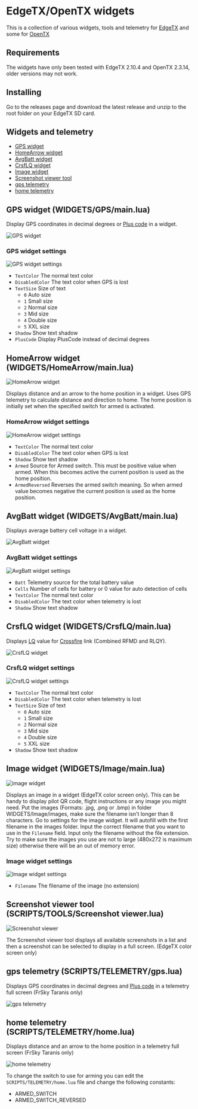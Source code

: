 # EdgeTX/OpenTX widgets

This is a collection of various widgets, tools and telemetry for [EdgeTX] and some for [OpenTX]

## Requirements

The widgets have only been tested with EdgeTX 2.10.4 and OpenTX 2.3.14, older versions may not work.

## Installing

Go to the releases page and download the latest release and unzip to the root folder on your EdgeTX SD card.

## Widgets and telemetry

- [GPS widget](#gps-widget-widgetsgpsmainlua)
- [HomeArrow widget](#homearrow-widget-widgetshomearrowmainlua)
- [AvgBatt widget](#avgbatt-widget-widgetsavgbattmainlua)
- [CrsfLQ widget](#crsflq-widget-widgetscrsflqmainlua)
- [Image widget](#image-widget-widgetsimagemainlua)
- [Screenshot viewer tool](#screenshot-viewer-tool-scriptstoolsscreenshot-viewerlua)
- [gps telemetry](#gps-telemetry-scriptstelemetrygpslua)
- [home telemetry](#home-telemetry-scriptstelemetryhomelua)

## GPS widget (WIDGETS/GPS/main.lua)

Display GPS coordinates in decimal degrees or [Plus code] in a widget.

![GPS widget](docs/images/GPS.png)

### GPS widget settings

![GPS widget settings](docs/images/GPS_settings.png)

- `TextColor` The normal text color
- `DisabledColor` The text color when GPS is lost
- `TextSize` Size of text
  - `0` Auto size
  - `1` Small size
  - `2` Normal size
  - `3` Mid size
  - `4` Double size
  - `5` XXL size
- `Shadow` Show text shadow
- `PlusCode` Display PlusCode instead of decimal degrees

## HomeArrow widget (WIDGETS/HomeArrow/main.lua)

![HomeArrow widget](docs/images/HomeArrow.png)

Displays distance and an arrow to the home position in a widget. Uses GPS telemetry to calculate distance and direction to home. The home position is initially set when the specified switch for armed is activated.

### HomeArrow widget settings

![HomeArrow widget settings](docs/images/HomeArrow_settings.png)

- `TextColor` The normal text color
- `DisabledColor` The text color when GPS is lost
- `Shadow` Show text shadow
- `Armed` Source for Armed switch. This must be positive value when armed. When this becomes active the current position is used as the home position.
- `ArmedReversed` Reverses the armed switch meaning. So when armed value becomes negative the current position is used as the home position.

## AvgBatt widget (WIDGETS/AvgBatt/main.lua)

Displays average battery cell voltage in a widget.

![AvgBatt widget](docs/images/AvgBatt.png)

### AvgBatt widget settings

![AvgBatt widget settings](docs/images/AvgBatt_settings.png)

- `Batt` Telemetry source for the total battery value
- `Cells` Number of cells for battery or 0 value for auto detection of cells
- `TextColor` The normal text color
- `DisabledColor` The text color when telemetry is lost
- `Shadow` Show text shadow

## CrsfLQ widget (WIDGETS/CrsfLQ/main.lua)

Displays [LQ] value for [Crossfire] link (Combined RFMD and RLQY).

![CrsfLQ widget](docs/images/CrsfLQ.png)

### CrsfLQ widget settings

![CrsfLQ widget settings](docs/images/CrsfLQ_settings.png)

- `TextColor` The normal text color
- `DisabledColor` The text color when telemetry is lost
- `TextSize` Size of text
  - `0` Auto size
  - `1` Small size
  - `2` Normal size
  - `3` Mid size
  - `4` Double size
  - `5` XXL size
- `Shadow` Show text shadow

## Image widget (WIDGETS/Image/main.lua)

![image widget](docs/images/Image.png)

Displays an image in a widget (EdgeTX color screen only). This can be handy to display pilot QR code, flight instructions or any image you might need. Put the images (Formats: .jpg, .png or .bmp) in folder WIDGETS/Image/images, make sure the filename isn't longer than 8 characters. Go to settings for the image widget. It will autofill with the first filename in the images folder. Input the correct filename that you want to use in the `Filename` field. Input only the filename without the file extension. Try to make sure the images you use are not to large (480x272 is maximum size) otherwise there will be an out of memory error.

### Image widget settings

![Image widget settings](docs/images/Image_settings.png)

- `Filename` The filename of the image (no extension)

## Screenshot viewer tool (SCRIPTS/TOOLS/Screenshot viewer.lua)

![Screenshot viewer](docs/images/Screenshot_viewer.png)

The Screenshot viewer tool displays all available screenshots in a list and then a screenshot can be selected to display in a full screen. (EdgeTX color screen only)

## gps telemetry (SCRIPTS/TELEMETRY/gps.lua)

Displays GPS coordinates in decimal degrees and [Plus code] in a telemetry full screen (FrSky Taranis only)

![gps telemetry](docs/images/gps_taranis.png)

## home telemetry (SCRIPTS/TELEMETRY/home.lua)

Displays distance and an arrow to the home position in a telemetry full screen (FrSky Taranis only)

![home telemetry](docs/images/home_taranis.png)

To change the switch to use for arming you can edit the `SCRIPTS/TELEMETRY/home.lua` file and change the following constants:

- ARMED_SWITCH
- ARMED_SWITCH_REVERSED

[OpenTX]: https://www.open-tx.org/
[EdgeTX]: https://github.com/EdgeTX/edgetx
[Plus code]: https://en.wikipedia.org/wiki/Open_Location_Code
[LQ]: https://oscarliang.com/lq-rssi-tbs-crossfire/
[Crossfire]: https://www.team-blacksheep.com/products/prod:crossfire_tx
